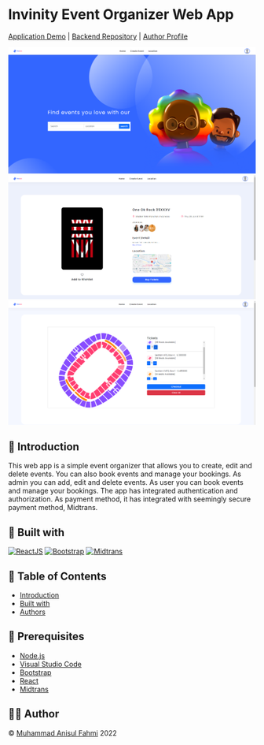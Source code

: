 # Invinity Event Organizer Web App

<p align='center'>

[Application Demo](https://event-organizer-frontend.netlify.app/) |
[Backend Repository](https://github.com/Fhmi00/booked-event-organizing-backend) |
[Author Profile](https://github.com/Fhmi00)

![App Screenshot](./src/assets/img/react1.png)
![App Screenshot](./src/assets/img/react4.png)
![App Screenshot](./src/assets/img/react5.png)

</p>

## 📝 Introduction

This web app is a simple event organizer that allows you to create, edit and delete events. You can also book events and manage your bookings.
As admin you can add, edit and delete events. As user you can book events and manage your bookings. The app has integrated authentication and authorization.
As payment method, it has integrated with seemingly secure payment method, Midtrans.

## 🔧 Built with

[![ReactJS](https://img.shields.io/badge/ReactJS-17.0.2-blue)](https://reactjs.org/)
[![Bootstrap](https://img.shields.io/badge/Bootstrap-5.0.0-blue)](https://getbootstrap.com/)
[![Midtrans](https://img.shields.io/badge/Midtrans-2.0.0-orange)](https://midtrans.com/)

## 📜 Table of Contents

- [Introduction](#introduction)
- [Built with](#built-with)
- [Authors](#authors)

## 🤖 Prerequisites

- [Node.js](https://nodejs.org/en/)
- [Visual Studio Code](https://code.visualstudio.com/)
- [Bootstrap](https://getbootstrap.com/)
- [React](https://reactjs.org/)
- [Midtrans](https://midtrans.com/)

## 🙋‍♂️ Author

© [Muhammad Anisul Fahmi](https://github.com/Fhmi00) 2022
